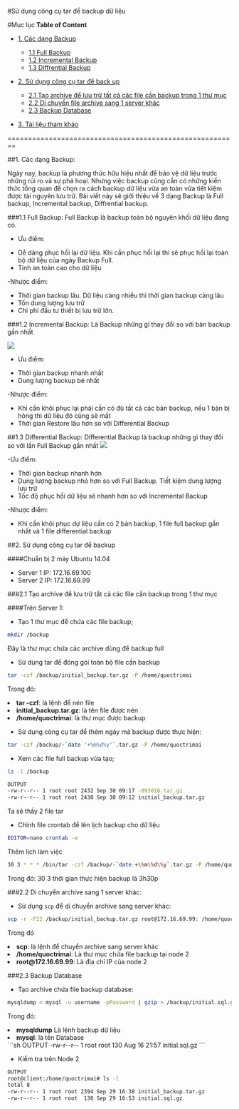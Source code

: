 #Sử dụng công cụ tar để backup dữ liệu

#Mục lục
**Table of Content**

- [1. Các dạng Backup](#1)
	- [1.1 Full Backup](#1.1)
	- [1.2 Incremental Backup](#1.2)
	- [1.3 Diffrential Backup](#1.3)

- [2. Sử dụng công cụ tar để back up](#2)
	- [2.1 Tạo archive để lưu trữ tất cả các file cần backup trong 1 thư mục](#2.1)
	- [2.2 Di chuyển file archive sang 1 server khác](#2.2)
	- [2.3 Backup Database](#2.3)
	
- [3. Tài liệu tham khảo](#3)
	
========================================================

<a name="1"></a>
##1. Các dạng Backup:

Ngày nay, backup là phương thức hữu hiệu nhất để bảo vệ dữ liệu trước những rủi ro và sự phá hoại. Nhưng việc backup cũng cần có những kiến thức tổng quan để chọn ra cách backup dữ liệu vừa an toàn vừa tiết kiệm được tài nguyên lưu trữ. Bài viết này sẽ giới thiệu về 3 dạng Backup là Full backup, Incremental backup, Diffrential backup.

<a name="1.1">
###1.1 Full Backup:
Full Backup là backup toàn bộ nguyên khối dữ liệu đang có.

- Ưu điểm:
<ul>
<li>Dễ dàng phục hồi lại dữ liệu. Khi cần phục hồi lại thì sẽ phục hồi lại toàn bộ dữ liệu của ngày Backup Full.</li>
<li>Tính an toàn cao cho dữ liệu</li>
</ul>

-Nhược điểm:
<ul>
<li>Thời gian backup lâu. Dữ liệu càng nhiều thì thời gian backup càng lâu</li>
<li>Tốn dung lượng lưu trữ</li>
<li>Chi phí đầu tư thiết bị lưu trữ lớn.</li>
</ul>

<a name="1.2"></a>
###1.2 Incremental Backup:
Là Backup những gì thay đổi so với bản backup gần nhất

<img src="http://www.techsupportalert.com/files/images/pc_freeware/disk_and_file_utilities/incrementalbackup.jpg">

- Ưu điểm:
<ul>
<li>Thời gian backup nhanh nhất</li>
<li>Dung lượng backup bé nhất</li>
</ul>

-Nhược điểm:
<ul>
<li>Khi cần khôi phục lại phải cần có đủ tất cả các bản backup, nếu 1 bản bị hỏng thì dữ liệu đó cũng sẽ mất</li>
<li>Thời gian Restore lâu hơn so với Differential Backup</li>
</ul>

<a name="1.3">
##1.3 Differential Backup:
Differential Backup là backup những gì thay đổi so với lần Full Backup gần nhất

<img src="http://www.techsupportalert.com/files/images/pc_freeware/disk_and_file_utilities/differentialbackup.jpg">

-Ưu điểm:
<ul>
<li>Thời gian backup nhanh hơn</li>
<li>Dung lượng backup nhỏ hơn so với Full Backup. Tiết kiệm dung lượng lưu trữ</li>
<li>Tốc độ phục hồi dữ liệu sẽ nhanh hơn so với Incremental Backup</li>
</ul>

-Nhược điểm:
<ul>
<li>Khi cần khôi phục dự liệu cần có 2 bản backup, 1 file full backup gần nhất và 1 file differential backup</li>
</ul>

<a name="2"></a>
##2. Sử dụng công cụ tar để backup

####Chuẩn bị 2 máy Ubuntu 14.04
- Server 1 IP: 172.16.69.100
- Server 2 IP: 172.16.69.99


<a name="2.1"></a>
###2.1 Tạo archive để lưu trữ tất cả các file cần backup trong 1 thư mục

####Trên Server 1:

- Tạo 1 thư mục để chứa các file backup;
```sh
mkdir /backup
```
Đây là thư mục chứa các archive dùng để backup full

- Sử dụng tar để đóng gói toàn bộ file cần backup
```sh
tar -czf /backup/initial_backup.tar.gz -P /home/quoctrimai
```
Trong đó:
<li><b>tar -czf</b>: là lệnh để nén file</li>
<li><b>initial_backup.tar.gz</b>: là tên file được nén</li>
<li><b>/home/quoctrimai</b>: là thư mục được backup</li>

- Sử dụng công cụ tar để thêm ngày mà backup được thực hiện:
```sh
tar -czf /backup/-`date '+%m%d%y'`.tar.gz -P /home/quoctrimai
```
- Xem các file full backup vừa tạo;
```sh
ls -l /backup
```
```sh
OUTPUT
-rw-r--r-- 1 root root 2432 Sep 30 09:17 -093016.tar.gz
-rw-r--r-- 1 root root 2430 Sep 30 09:12 initial_backup.tar.gz
```
Ta sẽ thấy 2 file tar

- Chỉnh file crontab để lên lịch backup cho dữ liệu
```sh
EDITOR=nano crontab -e
```
Thêm lịch làm việc
```sh
30 3 * * * /bin/tar -czf /backup/-`date +\%m\%d\%y`.tar.gz -P /home/quoctrimai
```
Trong đó: 30 3 thời gian thực hiện backup là 3h30p

<a name="2.2"></a>
###2.2 Di chuyển archive sang 1 server khác:

- Sử dụng `scp` để di chuyển archive sang server khác:
```sh
scp -r -P22 /backup/initial_backup.tar.gz root@172.16.69.99: /home/quoctrimai/
```
Trong đó
<li><b>scp</b>: là lệnh để chuyển archive sang server khác</li>
<li><b>/home/quoctrimai</b>: Là thư mục chứa file backup tại node 2</li>
<li><b>root@172.16.69.99</b>: Là địa chỉ IP của node 2</li>

<a name="2.3"></a>
###2.3 Backup Database

- Tạo archive chứa file backup database:
```sh
mysqldump < mysql -u username -pPassword | gzip > /backup/initial.sql.gz
```
Trong đó:
<li><b>mysqldump</b> Là lệnh backup dữ liệu</li>
<li><b>mysql</b>: là tên Database</li>
```sh
OUTPUT
-rw-r--r-- 1 root root  130 Aug 16 21:57 initial.sql.gz
```

- Kiểm tra trên Node 2
```sh
OUTPUT
root@client:/home/quoctrimai# ls -l
total 8
-rw-r--r-- 1 root root 2394 Sep 29 16:38 initial_backup.tar.gz
-rw-r--r-- 1 root root  130 Sep 29 16:53 initial.sql.gz
```











 







